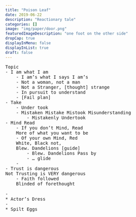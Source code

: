 ```yaml
---
title: "Poison Leaf"
date: 2019-06-22
description: "Reactionary tale"
categories: []
image: "img/paper/door.png"
featuredImageDescription: "one foot on the other side"
dropCap: true
displayInMenu: false
displayInList: true
draft: false
---
```


<pre>
Topic
- I am what I am
	- I am’s what I says I am’s
	- Not a woman, not a man
	- Not a Stranger, [thought] strange
	- In pursuit to understand
	- [Fail plan]
- Take
	- Under took
	- Mistaken Mistake Mistook Misunderstanding
		- Mistakenly Undertook
- Mind Read
	- If you don’t Mind, Read
	More of what you want to be
	- Of your own Mind, Red
	White, Black not,
	Blew. Dandelions [guide]
		- Blew. Dandelions Pass by
		- … glide
	- 
- Trust is dangerous
Not Trusting is VERY dangerous
	- Faith followed
	Blinded of forethought
	
- 
* Actor’s Dress
- 
* Spilt Eggs
</pre>